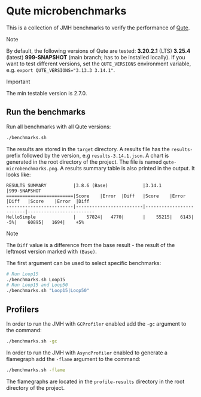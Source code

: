 # Qute microbenchmarks

This is a collection of JMH benchmarks to verify the performance of [Qute](https://quarkus.io/guides/qute-reference).

> [!NOTE] 
> By default, the following versions of Qute are tested: **3.20.2.1** (LTS) **3.25.4** (latest) **999-SNAPSHOT** (main branch; has to be installed locally). If you want to test different versions, set the `QUTE_VERSIONS` environment variable, e.g. `export QUTE_VERSIONS="3.13.3 3.14.1"`.

> [!IMPORTANT]  
> The min testable version is 2.7.0.

## Run the benchmarks

Run all benchmarks with all Qute versions:

```bash
./benchmarks.sh
```

The results are stored in the `target` directory.
A results file has the `results-` prefix followed by the version, e.g `results-3.14.1.json`.
A chart is generated in the root directory of the project. 
The file is named `qute-microbenchmarks.png`.
A results summary table is also printed in the output.
It looks like:

```
RESULTS SUMMARY          |3.8.6 (Base)             |3.14.1                   |999-SNAPSHOT             
=========================|Score    |Error  |Diff   |Score    |Error  |Diff   |Score    |Error  |Diff   
-------------------------|-------------------------|-------------------------|-------------------------
HelloSimple              |    57824|   4770|       |    55215|   6143|    -5%|    60895|   1694|    +5%
```

> [!NOTE]
> The `Diff` value is a difference from the base result - the result of the leftmost version marked with `(Base)`.

The first argument can be used to select specific benchmarks:

```bash
# Run Loop15
./benchmarks.sh Loop15
# Run Loop15 and Loop50
./benchmarks.sh "Loop15|Loop50"
```
## Profilers

In order to run the JMH with `GCProfiler` enabled add the `-gc` argument to the command:

```bash
./benchmarks.sh -gc
```

In order to run the JMH with `AsyncProfiler` enabled to generate a flamegraph add the `-flame` argument to the command:

```bash
./benchmarks.sh -flame
```

The flamegraphs are located in the `profile-results` directory in the root directory of the project.
